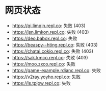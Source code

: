 # 网页状态
- https://qi.limqin.repl.co: 失败 (403)
- https://jsn.limkon.repl.co: 失败 (403)
- https://deo.babox.repl.co: 失败
- https://beaspy--hting.repl.co: 失败 (403)
- https://chatai.cokio.repl.co: 失败 (403)
- https://sak.kmco.repl.co: 失败 (403)
- https://moo.zxco.repl.co: 失败
- https://game-example.rdianc.repl.co: 失败
- https://v2ray.yoyho.repl.co: 失败
- https://ls.tpjow.repl.co: 失败
